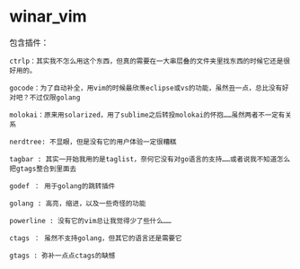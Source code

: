 winar_vim
=========
包含插件：

	ctrlp：其实我不怎么用这个东西，但真的需要在一大串层叠的文件夹里找东西的时候它还是很好用的。
	
	gocode：为了自动补全，用vim的时候最欣羡eclipse或vs的功能，虽然丑一点，总比没有好对吧？不过仅限golang
	
	molokai：原来用solarized，用了sublime之后转投molokai的怀抱……虽然两者不一定有关系
	
	nerdtree: 不显眼，但是没有它的用户体验一定很糟糕
	
	tagbar : 其实一开始我用的是taglist，奈何它没有对go语言的支持……或者说我不知道怎么把gtags整合到里面去
	
	godef ： 用于golang的跳转插件
	
	golang : 高亮，缩进，以及一些奇怪的功能
	
	powerline : 没有它的vim总让我觉得少了些什么……
	
	ctags ： 虽然不支持golang，但其它的语言还是需要它
	
	gtags : 弥补一点点ctags的缺憾
	
